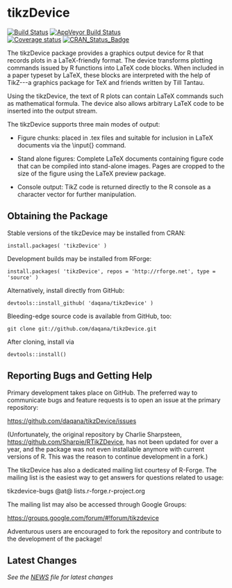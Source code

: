 tikzDevice
==========

[![Build Status](https://travis-ci.org/daqana/tikzDevice.svg?branch=master)](https://travis-ci.org/daqana/tikzDevice) 
[![AppVeyor Build Status](https://ci.appveyor.com/api/projects/status/github/daqana/tikzDevice?branch=master&svg=true)](https://ci.appveyor.com/project/rstub/tikzDevice)   
[![Coverage status](https://codecov.io/gh/daqana/tikzDevice/branch/master/graph/badge.svg)](https://codecov.io/github/daqana/tikzDevice?branch=master) [![CRAN_Status_Badge](http://www.r-pkg.org/badges/version/tikzDevice)](http://cran.r-project.org/package=tikzDevice)

The tikzDevice package provides a graphics output device for R that records
plots in a LaTeX-friendly format. The device transforms plotting commands
issued by R functions into LaTeX code blocks. When included in a paper typeset
by LaTeX, these blocks are interpreted with the help of TikZ---a graphics
package for TeX and friends written by Till Tantau.

Using the tikzDevice, the text of R plots can contain LaTeX commands such as
mathematical formula. The device also allows arbitrary LaTeX code to be
inserted into the output stream.

The tikzDevice supports three main modes of output:

  - Figure chunks: placed in .tex files and suitable for inclusion in LaTeX
    documents via the \input{} command.

  - Stand alone figures: Complete LaTeX documents containing figure code that
    can be compiled into stand-alone images. Pages are cropped to the size of
    the figure using the LaTeX preview package.

  - Console output: TikZ code is returned directly to the R console as a
    character vector for further manipulation.


Obtaining the Package
---------------------

Stable versions of the tikzDevice may be installed from CRAN:

    install.packages( 'tikzDevice' )

Development builds may be installed from RForge:

    install.packages( 'tikzDevice', repos = 'http://rforge.net', type = 'source' )

Alternatively, install directly from GitHub:

    devtools::install_github( 'daqana/tikzDevice' )

Bleeding-edge source code is available from GitHub, too:

    git clone git://github.com/daqana/tikzDevice.git

After cloning, install via

    devtools::install()


Reporting Bugs and Getting Help
-------------------------------

Primary development takes place on GitHub.  The preferred way to communicate
bugs and feature requests is to open an issue at the primary repository:

  https://github.com/daqana/tikzDevice/issues

(Unfortunately, the original repository by Charlie Sharpsteen,
https://github.com/Sharpie/RTikZDevice, has not been updated for over a year,
and the package was not even installable anymore with current versions of R.
This was the reason to continue development in a fork.)

The tikzDevice has also a dedicated mailing list courtesy of R-Forge.  The
mailing list is the easiest way to get answers for questions related
to usage:

  tikzdevice-bugs @at@ lists.r-forge.r-project.org

The mailing list may also be accessed through Google Groups:

  https://groups.google.com/forum/#!forum/tikzdevice

Adventurous users are encouraged to fork the repository and contribute
to the development of the package!


Latest Changes
--------------

*See the [NEWS][2] file for latest changes*

  [2]:https://github.com/daqana/tikzDevice/blob/master/NEWS.md
